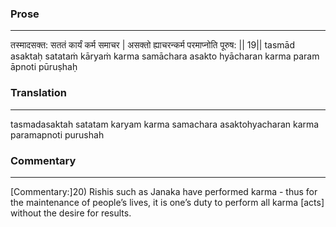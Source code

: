 ### Prose 
 --- 
तस्मादसक्त: सततं कार्यं कर्म समाचर |
असक्तो ह्याचरन्कर्म परमाप्नोति पूरुष: || 19||
tasmād asaktaḥ satataṁ kāryaṁ karma samāchara
asakto hyācharan karma param āpnoti pūruṣhaḥ

### Translation 
 --- 
tasmadasaktah satatam karyam karma samachara asaktohyacharan karma paramapnoti purushah

### Commentary 
 --- 
[Commentary:]20) Rishis such as Janaka have performed karma - thus for the maintenance of people’s lives, it is one’s duty to perform all karma [acts] without the desire for results.